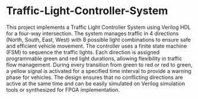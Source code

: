 # Traffic-Light-Controller-System
This project implements a Traffic Light Controller System using Verilog HDL for a four-way intersection. The system manages traffic in 4 directions (North, South, East, West) with 8 possible light combinations to ensure safe and efficient vehicle movement.
The controller uses a finite state machine (FSM) to sequence the traffic lights. Each direction is assigned programmable green and red light durations, allowing flexibility in traffic flow management. During every transition from green to red or red to green, a yellow signal is activated for a specified time interval to provide a warning phase for vehicles.
The design ensures that no conflicting directions are active at the same time and can be easily simulated on Verilog simulation tools or synthesized for FPGA implementation.
